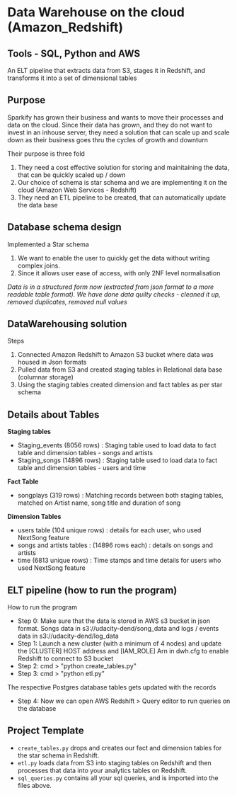 # Data Warehouse on the cloud (Amazon_Redshift)
## Tools - SQL, Python and AWS

An ELT pipeline that extracts data from S3, stages it in Redshift, and transforms it into a set of dimensional tables

## Purpose
Sparkify has grown their business and wants to move their processes and data on the cloud. Since their data has grown, and they do not want to invest in an inhouse server, they need a solution that can scale up and scale down as their business goes thru the cycles of growth and downturn

Their purpose is three fold 
1. They need a cost effective solution for storing and mainitaining the data, that can be quickly scaled up / down
2. Our choice of schema is star schema and we are implementing it on the cloud (Amazon Web Services - Redshift)
2. They need an ETL pipeline to be created, that can automatically update the data base

## Database schema design

Implemented a Star schema
1. We want to enable the user to quickly get the data without writing complex joins. 
2. Since it allows user ease of access, with only 2NF level normalisation

*Data is in a structured form now (extracted from json format to a more readable table format). 
We have done data quilty checks - cleaned it up, removed duplicates, removed null values* 

## DataWarehousing solution

Steps
1. Connected Amazon Redshift to Amazon S3 bucket where data was housed in Json formats
2. Pulled data from S3 and created staging tables in Relational data base (columnar storage)
3. Using the staging tables created dimension and fact tables as per star schema

## Details about Tables

**Staging tables**

- Staging_events (8056 rows) : Staging table used to load data to fact table and dimension tables - songs and artists
- Staging_songs (14896 rows) : Staging table used to load data to fact table and dimension tables - users and time

**Fact Table**

- songplays (319 rows) : Matching records between both staging tables, matched on Artist name, song title and duration of song

**Dimension Tables**

- users table (104 unique rows) : details for each user, who used NextSong feature
- songs and artists tables : (14896 rows each) : details on songs and artists
- time (6813 unique rows) : Time stamps and time details for users who used NextSong feature

## ELT pipeline (how to run the program)

How to run the program
- Step 0: Make sure that the data is stored in AWS s3 bucket in json format. Songs data in s3://udacity-dend/song_data and logs / events data in s3://udacity-dend/log_data
- Step 1: Launch a new cluster (with a minimum of 4 nodes) and update the [CLUSTER] HOST address and [IAM_ROLE] Arn in dwh.cfg to enable Redshift to connect to S3 bucket 
- Step 2: cmd > "python create_tables.py"
- Step 3: cmd > "python etl.py"

The respective Postgres database tables gets updated with the records 

- Step 4: Now we can open AWS Redshift > Query editor to run queries on the database

## Project Template
- `create_tables.py` drops and creates our fact and dimension tables for the star schema in Redshift.
- `etl.py` loads data from S3 into staging tables on Redshift and then processes that data into your analytics tables on Redshift.
- `sql_queries.py` contains all your sql queries, and is imported into the files above.
